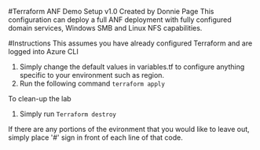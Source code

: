 #Terraform ANF Demo Setup
v1.0 Created by Donnie Page
This configuration can deploy a full ANF deployment with fully configured domain services, Windows SMB and Linux NFS capabilities.

#Instructions
This assumes you have already configured Terraform and are logged into Azure CLI

1. Simply change the default values in variables.tf to configure anything specific to your environment such as region.
2. Run the following command ```terraform apply```

To clean-up the lab

1. Simply run ```Terraform destroy```

If there are any portions of the evironment that you would like to leave out, simply place '#' sign in front of each line of that code. 

